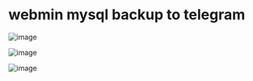 # webmin mysql backup to telegram

![image](https://user-images.githubusercontent.com/5771731/115136900-402b6600-a03c-11eb-8cd3-af768ccac611.png)

![image](https://user-images.githubusercontent.com/5771731/115136877-1d994d00-a03c-11eb-97d2-a40a6f71e8f8.png)


![image](https://user-images.githubusercontent.com/5771731/115136859-f6428000-a03b-11eb-9c12-c93afde0496a.png)

